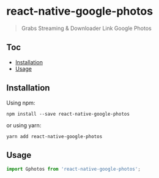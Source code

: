 # react-native-google-photos
 > Grabs Streaming &amp; Downloader Link Google Photos

## Toc

* [Installation](#installation)
* [Usage](#usage)

## Installation

Using npm:

```shell
npm install --save react-native-google-photos
```

or using yarn:

```shell
yarn add react-native-google-photos
```

## Usage

```js
import Gphotos from 'react-native-google-photos';
```